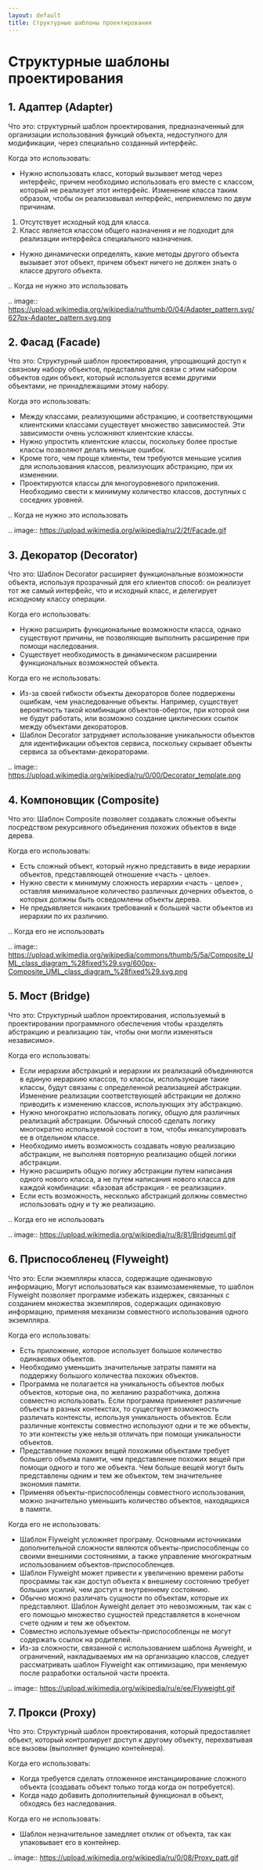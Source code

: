 ```yaml
---
layout: default
title: Структурные шаблоны проектирования
---
```


# Структурные шаблоны проектирования

## 1. Адаптер (Adapter)

Что это: структурный шаблон проектирования, предназначенный для организации использования функций объекта, недоступного для модификации, через специально созданный интерфейс.  

Когда это использовать:

- Нужно использовать класс, который вызывает метод через интерфейс, причем необходимо использовать его вместе с классом, который не реализует этот интерфейс. Изменение класса таким образом, чтобы он реализовывал интерфейс, неприемлемо по двум причинам.

1. Отсутствует исходный код для класса.
2. Класс является классом общего назначения и не подходит для реализации интерфейса специального назначения.

-  Нужно динамически определять, какие методы другого объекта вызывает этот объект, причем объект ничего не должен знать о классе другого объекта.

.. Когда не нужно это использовать

.. image:: https://upload.wikimedia.org/wikipedia/ru/thumb/0/04/Adapter_pattern.svg/627px-Adapter_pattern.svg.png

## 2. Фасад (Facade)

Что это: Структурный шаблон проектирования, упрощающий доступ к связному набору объектов, представляя для связи с этим набором объектов один объект, который используется всеми другими объектами, не принадлежащими этому набору.

Когда это использовать:

- Между классами, реализующими абстракцию, и соответствующими клиентскими классами существует множество зависимостей. Эти зависимости очень усложняют клиентские классы.
- Нужно упростить клиентские классы, поскольку более простые классы позволяют делать меньше ошибок.
- Кроме того, чем проще клиенты, тем требуются меньшие усилия для использования классов, реализующих абстракцию, при их изменении.
- Проектируются классы для многоуровневого приложения. Необходимо свести к минимуму количество классов, доступных с соседних уровней.

.. Когда не нужно это использовать

.. image:: https://upload.wikimedia.org/wikipedia/ru/2/2f/Facade.gif

## 3. Декоратор (Decorator)

Что это: Шаблон Decorator расширяет функциональные возможности объекта, используя прозрачный для его клиентов способ: он реализует тот же самый интерфейс, что и исходный класс, и делегирует исходному классу операции.

Когда его использовать:

- Нужно расширить функциональные возможности класса, однако существуют причины, не позволяющие выполнить расширение при помощи наследования.
- Существует необходимость в динамическом расширении функциональных возможностей объекта.

Когда его не использовать:

- Из-за своей гибкости объекты декораторов более подвержены ошибкам, чем унаследованные объекты. Например, существует вероятность такой комбинации объектов-оберток, при которой они не будут работать, или возможно создание циклических ссылок между объектами декораторов.
- Шаблон Decorator затрудняет использование уникальности объектов для идентификации объектов сервиса, поскольку скрывает объекты сервиса за объектами-декораторами.

.. image:: https://upload.wikimedia.org/wikipedia/ru/0/00/Decorator_template.png

## 4. Компоновщик (Composite)

Что это: Шаблон Composite позволяет создавать сложные объекты посредством рекурсивного объединения похожих объектов в виде дерева.

Когда его использовать:

- Есть сложный объект, который нужно представить в виде иерархии объектов, представляющей отношение «часть - целое».
- Нужно свести к минимуму сложность иерархии «часть - целое» , оставляя минимальное количество различных дочерних объектов, о которых должны быть осведомлены объекты дерева.
- Не предъявляется никаких требований к большей части объектов из иерархии по их различию.

.. Когда его не использовать

.. image:: https://upload.wikimedia.org/wikipedia/commons/thumb/5/5a/Composite_UML_class_diagram_%28fixed%29.svg/600px-Composite_UML_class_diagram_%28fixed%29.svg.png

## 5. Мост (Bridge)

Что это: Структурный шаблон проектирования, используемый в проектировании программного обеспечения чтобы «разделять абстракцию и реализацию так, чтобы они могли изменяться независимо».

Когда его использовать:

- Если иерархии абстракций и иерархии их реализаций объединяются в единую иерархию классов, то классы, использующие такие классы, будут связаны с определенной реализацией абстракции. Изменение реализации соответствующей абстракции не должно приводить к изменению классов, использующих эту абстракцию.
- Нужно многократно использовать логику, общую для различных реализаций абстракции. Обычный способ сделать логику многократно используемой состоит в том, чтобы инкапсулировать ее в отдельном классе.
- Необходимо иметь возможность создавать новую реализацию абстракции, не выполняя повторную реализацию общей логики абстракции.
- Нужно расширить общую логику абстракции путем написания одного нового класса, а не путем написания нового класса для каждой комбинации: «базовая абстракция - ее реализации».
- Если есть возможность, несколько абстракций должны совместно использовать одну и ту же реализацию.

.. Когда его не использовать

.. image:: https://upload.wikimedia.org/wikipedia/ru/8/81/Bridgeuml.gif

## 6. Приспособленец (Flyweight)

Что это: Если экземпляры класса, содержащие одинаковую информацию, Могут использоваться как взаимозаменяемые, то шаблон Flyweight позволяет программе избежать издержек, связанных с созданием множества экземпляров, содержащих одинаковую информацию, применяя механизм совместного использования одного экземпляра.

Когда его использовать:

- Есть приложение, которое использует большое количество одинаковых объектов.
- Необходимо уменьшить значительные затраты памяти на поддержку большого количества похожих объектов.
- Программа не полагается на уникальность объектов любых объектов, которые она, по желанию разработчика, должна совместно использовать. Если программа применяет различные объекты в разных контекстах, то сущесгвует возможность различать контексты, используя уникальность объектов. Если различные контексты совместно используют одни и те же объекты, то эти контексты уже нельзя отличать при помощи уникальности объектов.
- Представление похожих вещей похожими объектами требует большего объема памяти, чем представление похожих вещей при помощи одного и того же объекта. Чем больше вещей могут быть представлены одним и тем же объектом, тем значительнее экономия памяти.
- Применяя объекты-приспособленцы совместного использования, можно значительно уменьшить количество объектов, находящихся в памяти.

Когда его не использовать:

- Шаблон Flyweight усложняет програму. Основными источниками дополнительной сложности являются объекты-приспособленцы со своими внешними состояниями, а также управление многократным использованием объектов-приспособленцев.
- Шаблон Flyweight может привести к увеличению времени работы просраммы так как доступ объекта к внешнему состоянию требует больших усилий, чем доступ к внутреннему состоянию.
- Обычно можно различать сущности по объектам, которые их представляют. Шаблон Ayweight делает это невозможным, так как с его помощью множество сущностей представляется в конечном счете одним и тем же объектом.
- Совместно используемые объекты-приспособленцы не могут содержать ссылок на родителей.
- Из-за сложности, связанной с использованием шаблона Ayweight, и ограничений, накладываемых им на организацию классов, следует рассматривать шаблон Flyweight как оптимизацию, при меняемую после разработки остальной части проекта.

.. image:: https://upload.wikimedia.org/wikipedia/ru/e/ee/Flyweight.gif

## 7. Прокси (Proxy)

Что это: Cтруктурный шаблон проектирования, который предоставляет объект, который контролирует доступ к другому объекту, перехватывая все вызовы (выполняет функцию контейнера).

Когда его использовать:

- Когда требуется сделать отложенное инстанциирование сложного объекта (создавать объект только тогда когда он потребуется).
- Когда надо добавить дополнительный функционал в объект, обходясь без наследования.

Когда его не использовать:

- Шаблон незначительное замедляет отклик от объекта, так как упаковывает его в контейнер.

.. image:: https://upload.wikimedia.org/wikipedia/ru/0/08/Proxy_patt.gif
